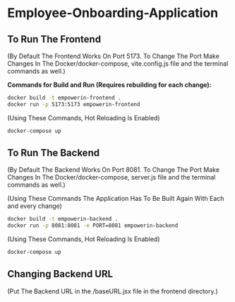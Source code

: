 # Employee-Onboarding-Application

## To Run The Frontend
(By Default The Frontend Works On Port 5173. To Change The Port Make Changes In The Docker/docker-compose, vite.config.js file and the terminal commands as well.)


**Commands for Build and Run (Requires rebuilding for each change):**

```sh
docker build -t empowerin-frontend .
docker run -p 5173:5173 empowerin-frontend 
```

(Using These Commands, Hot Reloading Is Enabled)
```sh
docker-compose up
```

## To Run The Backend
(By Default The Backend Works On Port 8081. To Change The Port Make Changes In The Docker/docker-compose, server.js file and the terminal commands as well.)

(Using These Commands The Application Has To Be Built Again With Each and every change)
```sh
docker build -t empowerin-backend .
docker run -p 8081:8081 -e PORT=8081 empowerin-backend
```

(Using These Commands, Hot Reloading Is Enabled)
```sh
docker-compose up
```

## Changing Backend URL
(Put The Backend URL in the /baseURL.jsx file in the frontend directory.)